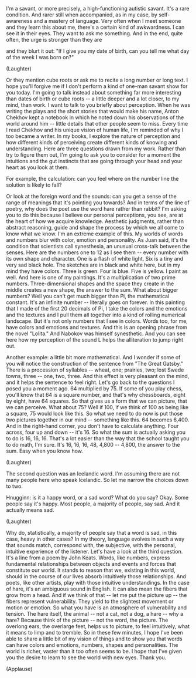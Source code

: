 
I&#39;m a savant,
or more precisely,
a high-functioning
autistic savant.
It&#39;s a rare condition.
And rarer still when accompanied,
as in my case,
by self-awareness
and a mastery of language.
Very often when I meet someone
and they learn this about me,
there&#39;s a certain kind of awkwardness.
I can see it in their eyes.
They want to ask me something.
And in the end, quite often,
the urge is stronger than they are

and they blurt it out:
&quot;If I give you my date of birth,
can you tell me what day of the week I was born on?&quot;

(Laughter)

Or they mention cube roots
or ask me to recite a long number or long text.
I hope you&#39;ll forgive me
if I don&#39;t perform
a kind of one-man savant show for you today.
I&#39;m going to talk instead
about something
far more interesting
than dates of birth or cube roots --
a little deeper
and a lot closer, to my mind, than work.
I want to talk to you briefly
about perception.
When he was writing the plays and the short stories
that would make his name,
Anton Chekhov kept a notebook
in which he noted down
his observations
of the world around him --
little details
that other people seem to miss.
Every time I read Chekhov
and his unique vision of human life,
I&#39;m reminded of why I too
became a writer.
In my books,
I explore the nature of perception
and how different kinds of perceiving
create different kinds of knowing
and understanding.
Here are three questions
drawn from my work.
Rather than try to figure them out,
I&#39;m going to ask you to consider for a moment
the intuitions
and the gut instincts
that are going through your head and your heart
as you look at them.

For example, the calculation:
can you feel where on the number line
the solution is likely to fall?

Or look at the foreign word and the sounds:
can you get a sense of the range of meanings
that it&#39;s pointing you towards?
And in terms of the line of poetry,
why does the poet use the word hare
rather than rabbit?
I&#39;m asking you to do this
because I believe our personal perceptions, you see,
are at the heart
of how we acquire knowledge.
Aesthetic judgments,
rather than abstract reasoning,
guide and shape the process
by which we all come to know
what we know.
I&#39;m an extreme example of this.
My worlds of words and numbers
blur with color, emotion
and personality.
As Juan said,
it&#39;s the condition that scientists call synesthesia,
an unusual cross-talk
between the senses.
Here are the numbers one to 12
as I see them --
every number with its own shape and character.
One is a flash of white light.
Six is a tiny and very sad black hole.
The sketches are in black and white here,
but in my mind they have colors.
Three is green.
Four is blue.
Five is yellow.
I paint as well.
And here is one of my paintings.
It&#39;s a multiplication of two prime numbers.
Three-dimensional shapes
and the space they create in the middle
creates a new shape,
the answer to the sum.
What about bigger numbers?
Well you can&#39;t get much bigger than Pi,
the mathematical constant.
It&#39;s an infinite number --
literally goes on forever.
In this painting that I made
of the first 20 decimals of Pi,
I take the colors
and the emotions and the textures
and I pull them all together
into a kind of rolling numerical landscape.
But it&#39;s not only numbers that I see in colors.
Words too, for me,
have colors and emotions
and textures.
And this is an opening phrase
from the novel &quot;Lolita.&quot;
And Nabokov was himself synesthetic.
And you can see here
how my perception of the sound L
helps the alliteration
to jump right out.

Another example:
a little bit more mathematical.
And I wonder if some of you will notice
the construction of the sentence
from &quot;The Great Gatsby.&quot;
There is a procession of syllables --
wheat, one;
prairies, two;
lost Swede towns, three --
one, two, three.
And this effect is very pleasant on the mind,
and it helps the sentence
to feel right.
Let&#39;s go back to the questions
I posed you a moment ago.
64 multiplied by 75.
If some of you play chess,
you&#39;ll know that 64
is a square number,
and that&#39;s why chessboards,
eight by eight,
have 64 squares.
So that gives us a form
that we can picture, that we can perceive.
What about 75?
Well if 100,
if we think of 100 as being like a square,
75 would look like this.
So what we need to do now
is put those two pictures
together in our mind --
something like this.
64 becomes 6,400.
And in the right-hand corner,
you don&#39;t have to calculate anything.
Four across, four up and down --
it&#39;s 16.
So what the sum is actually asking you to do
is 16,
16, 16.
That&#39;s a lot easier
than the way that the school taught you to do math, I&#39;m sure.
It&#39;s 16, 16, 16, 48,
4,800 --
4,800,
the answer to the sum.
Easy when you know how.

(Laughter)

The second question was an Icelandic word.
I&#39;m assuming there are not many people here
who speak Icelandic.
So let me narrow the choices down to two.

Hnugginn:
is it a happy word,
or a sad word?
What do you say?
Okay.
Some people say it&#39;s happy.
Most people, a majority of people,
say sad.
And it actually means sad.

(Laughter)

Why do, statistically,
a majority of people
say that a word is sad, in this case,
heavy in other cases?
In my theory, language evolves in such a way
that sounds match,
correspond with, the subjective,
with the personal,
intuitive experience
of the listener.
Let&#39;s have a look at the third question.
It&#39;s a line from a poem by John Keats.
Words, like numbers,
express fundamental relationships
between objects
and events and forces
that constitute our world.
It stands to reason that we, existing in this world,
should in the course of our lives
absorb intuitively those relationships.
And poets, like other artists,
play with those intuitive understandings.
In the case of hare,
it&#39;s an ambiguous sound in English.
It can also mean the fibers that grow from a head.
And if we think of that --
let me put the picture up --
the fibers represent vulnerability.
They yield to the slightest movement
or motion or emotion.
So what you have is an atmosphere
of vulnerability and tension.
The hare itself, the animal --
not a cat, not a dog, a hare --
why a hare?
Because think of the picture --
not the word, the picture.
The overlong ears,
the overlarge feet,
helps us to picture, to feel intuitively,
what it means to limp
and to tremble.
So in these few minutes,
I hope I&#39;ve been able to share
a little bit of my vision of things
and to show you
that words can have colors and emotions,
numbers, shapes and personalities.
The world is richer,
vaster
than it too often seems to be.
I hope that I&#39;ve given you the desire
to learn to see the world with new eyes.
Thank you.

(Applause)

